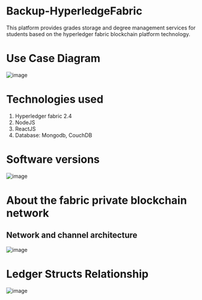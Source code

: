 # Backup-HyperledgeFabric
This platform provides grades storage and degree management services for students based on the hyperledger fabric blockchain platform technology.
# Use Case Diagram
![image](https://github.com/Anh2208/Hyperledge-Fabric-for-Education/assets/115959471/291417b7-9ef2-47a3-8022-1ad40ccfda66)
# Technologies used
1. Hyperledger fabric 2.4
2. NodeJS
3. ReactJS
4. Database: Mongodb, CouchDB
# Software versions
![image](https://github.com/Anh2208/Hyperledge-Fabric-for-Education/assets/115959471/072839bf-5b22-4626-b4ae-041ac7db8413)

# About the fabric private blockchain network
## Network and channel architecture
![image](https://github.com/Anh2208/Hyperledge-Fabric-for-Education/assets/115959471/2800f608-7dde-4b4c-8131-64871cec42c4)

# Ledger Structs Relationship
![image](https://github.com/Anh2208/Hyperledge-Fabric-for-Education/assets/115959471/771a7d91-6f71-404e-b4bf-ae9ad7b73c49)


